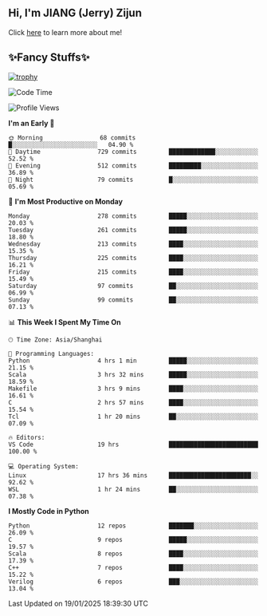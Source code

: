 ## Hi, I'm JIANG (Jerry) Zijun

Click [here](https://jzjerry.github.io/about/) to learn more about me!

## ✨Fancy Stuffs✨
[![trophy](https://github-profile-trophy.vercel.app/?username=jzjerry&theme=onedark)](https://github.com/ryo-ma/github-profile-trophy)
<!--START_SECTION:waka-->
![Code Time](http://img.shields.io/badge/Code%20Time-1%2C003%20hrs%2049%20mins-blue)

![Profile Views](http://img.shields.io/badge/Profile%20Views-0-blue)

**I'm an Early 🐤** 

```text
🌞 Morning                68 commits          █░░░░░░░░░░░░░░░░░░░░░░░░   04.90 % 
🌆 Daytime                729 commits         █████████████░░░░░░░░░░░░   52.52 % 
🌃 Evening                512 commits         █████████░░░░░░░░░░░░░░░░   36.89 % 
🌙 Night                  79 commits          █░░░░░░░░░░░░░░░░░░░░░░░░   05.69 % 
```
📅 **I'm Most Productive on Monday** 

```text
Monday                   278 commits         █████░░░░░░░░░░░░░░░░░░░░   20.03 % 
Tuesday                  261 commits         █████░░░░░░░░░░░░░░░░░░░░   18.80 % 
Wednesday                213 commits         ████░░░░░░░░░░░░░░░░░░░░░   15.35 % 
Thursday                 225 commits         ████░░░░░░░░░░░░░░░░░░░░░   16.21 % 
Friday                   215 commits         ████░░░░░░░░░░░░░░░░░░░░░   15.49 % 
Saturday                 97 commits          ██░░░░░░░░░░░░░░░░░░░░░░░   06.99 % 
Sunday                   99 commits          ██░░░░░░░░░░░░░░░░░░░░░░░   07.13 % 
```


📊 **This Week I Spent My Time On** 

```text
🕑︎ Time Zone: Asia/Shanghai

💬 Programming Languages: 
Python                   4 hrs 1 min         █████░░░░░░░░░░░░░░░░░░░░   21.15 % 
Scala                    3 hrs 32 mins       █████░░░░░░░░░░░░░░░░░░░░   18.59 % 
Makefile                 3 hrs 9 mins        ████░░░░░░░░░░░░░░░░░░░░░   16.61 % 
C                        2 hrs 57 mins       ████░░░░░░░░░░░░░░░░░░░░░   15.54 % 
Tcl                      1 hr 20 mins        ██░░░░░░░░░░░░░░░░░░░░░░░   07.09 % 

🔥 Editors: 
VS Code                  19 hrs              █████████████████████████   100.00 % 

💻 Operating System: 
Linux                    17 hrs 36 mins      ███████████████████████░░   92.62 % 
WSL                      1 hr 24 mins        ██░░░░░░░░░░░░░░░░░░░░░░░   07.38 % 
```

**I Mostly Code in Python** 

```text
Python                   12 repos            ███████░░░░░░░░░░░░░░░░░░   26.09 % 
C                        9 repos             █████░░░░░░░░░░░░░░░░░░░░   19.57 % 
Scala                    8 repos             ████░░░░░░░░░░░░░░░░░░░░░   17.39 % 
C++                      7 repos             ████░░░░░░░░░░░░░░░░░░░░░   15.22 % 
Verilog                  6 repos             ███░░░░░░░░░░░░░░░░░░░░░░   13.04 % 
```




 Last Updated on 19/01/2025 18:39:30 UTC
<!--END_SECTION:waka-->
